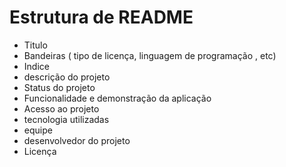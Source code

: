# Estrutura de README 
* Titulo
* Bandeiras ( tipo de licença, linguagem de programação , etc)
* Indice
* descrição do projeto
* Status do projeto
* Funcionalidade e demonstração da aplicação
* Acesso ao projeto
* tecnologia utilizadas
* equipe
* desenvolvedor do projeto
* Licença 
